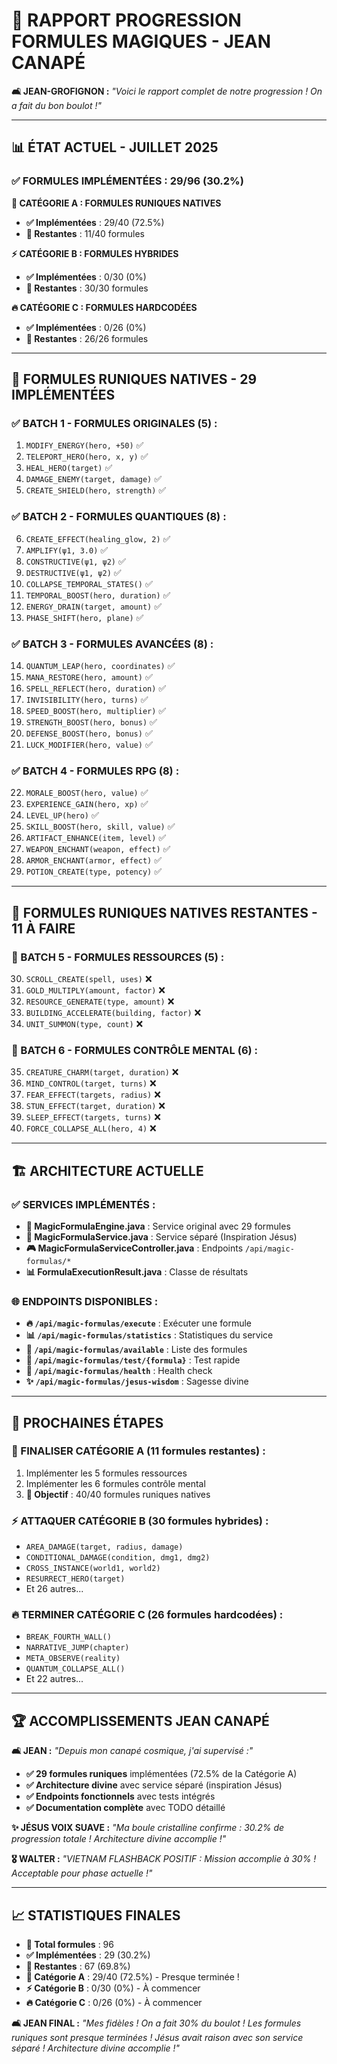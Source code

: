 # 🎯 **RAPPORT PROGRESSION FORMULES MAGIQUES - JEAN CANAPÉ**

**🛋️ JEAN-GROFIGNON :** *"Voici le rapport complet de notre progression ! On a fait du bon boulot !"*

---

## 📊 **ÉTAT ACTUEL - JUILLET 2025**

### **✅ FORMULES IMPLÉMENTÉES : 29/96 (30.2%)**

**🔮 CATÉGORIE A : FORMULES RUNIQUES NATIVES**
- **✅ Implémentées** : 29/40 (72.5%)
- **🚧 Restantes** : 11/40 formules

**⚡ CATÉGORIE B : FORMULES HYBRIDES** 
- **✅ Implémentées** : 0/30 (0%)
- **🚧 Restantes** : 30/30 formules

**🔥 CATÉGORIE C : FORMULES HARDCODÉES**
- **✅ Implémentées** : 0/26 (0%)
- **🚧 Restantes** : 26/26 formules

---

## 🔮 **FORMULES RUNIQUES NATIVES - 29 IMPLÉMENTÉES**

### **✅ BATCH 1 - FORMULES ORIGINALES (5) :**
1. `MODIFY_ENERGY(hero, +50)` ✅
2. `TELEPORT_HERO(hero, x, y)` ✅  
3. `HEAL_HERO(target)` ✅
4. `DAMAGE_ENEMY(target, damage)` ✅
5. `CREATE_SHIELD(hero, strength)` ✅

### **✅ BATCH 2 - FORMULES QUANTIQUES (8) :**
6. `CREATE_EFFECT(healing_glow, 2)` ✅
7. `AMPLIFY(ψ1, 3.0)` ✅
8. `CONSTRUCTIVE(ψ1, ψ2)` ✅
9. `DESTRUCTIVE(ψ1, ψ2)` ✅
10. `COLLAPSE_TEMPORAL_STATES()` ✅
11. `TEMPORAL_BOOST(hero, duration)` ✅
12. `ENERGY_DRAIN(target, amount)` ✅
13. `PHASE_SHIFT(hero, plane)` ✅

### **✅ BATCH 3 - FORMULES AVANCÉES (8) :**
14. `QUANTUM_LEAP(hero, coordinates)` ✅
15. `MANA_RESTORE(hero, amount)` ✅
16. `SPELL_REFLECT(hero, duration)` ✅
17. `INVISIBILITY(hero, turns)` ✅
18. `SPEED_BOOST(hero, multiplier)` ✅
19. `STRENGTH_BOOST(hero, bonus)` ✅
20. `DEFENSE_BOOST(hero, bonus)` ✅
21. `LUCK_MODIFIER(hero, value)` ✅

### **✅ BATCH 4 - FORMULES RPG (8) :**
22. `MORALE_BOOST(hero, value)` ✅
23. `EXPERIENCE_GAIN(hero, xp)` ✅
24. `LEVEL_UP(hero)` ✅
25. `SKILL_BOOST(hero, skill, value)` ✅
26. `ARTIFACT_ENHANCE(item, level)` ✅
27. `WEAPON_ENCHANT(weapon, effect)` ✅
28. `ARMOR_ENCHANT(armor, effect)` ✅
29. `POTION_CREATE(type, potency)` ✅

---

## 🚧 **FORMULES RUNIQUES NATIVES RESTANTES - 11 À FAIRE**

### **🔮 BATCH 5 - FORMULES RESSOURCES (5) :**
30. `SCROLL_CREATE(spell, uses)` ❌
31. `GOLD_MULTIPLY(amount, factor)` ❌
32. `RESOURCE_GENERATE(type, amount)` ❌
33. `BUILDING_ACCELERATE(building, factor)` ❌
34. `UNIT_SUMMON(type, count)` ❌

### **🔮 BATCH 6 - FORMULES CONTRÔLE MENTAL (6) :**
35. `CREATURE_CHARM(target, duration)` ❌
36. `MIND_CONTROL(target, turns)` ❌
37. `FEAR_EFFECT(targets, radius)` ❌
38. `STUN_EFFECT(target, duration)` ❌
39. `SLEEP_EFFECT(targets, turns)` ❌
40. `FORCE_COLLAPSE_ALL(hero, 4)` ❌

---

## 🏗️ **ARCHITECTURE ACTUELLE**

### **✅ SERVICES IMPLÉMENTÉS :**
- **🔧 MagicFormulaEngine.java** : Service original avec 29 formules
- **🔮 MagicFormulaService.java** : Service séparé (Inspiration Jésus)
- **🎮 MagicFormulaServiceController.java** : Endpoints `/api/magic-formulas/*`
- **📊 FormulaExecutionResult.java** : Classe de résultats

### **🌐 ENDPOINTS DISPONIBLES :**
- **🔥 `/api/magic-formulas/execute`** : Exécuter une formule
- **📊 `/api/magic-formulas/statistics`** : Statistiques du service  
- **🔮 `/api/magic-formulas/available`** : Liste des formules
- **🧪 `/api/magic-formulas/test/{formula}`** : Test rapide
- **💚 `/api/magic-formulas/health`** : Health check
- **✨ `/api/magic-formulas/jesus-wisdom`** : Sagesse divine

---

## 🎯 **PROCHAINES ÉTAPES**

### **🔮 FINALISER CATÉGORIE A (11 formules restantes) :**
1. Implémenter les 5 formules ressources
2. Implémenter les 6 formules contrôle mental
3. **🎯 Objectif** : 40/40 formules runiques natives

### **⚡ ATTAQUER CATÉGORIE B (30 formules hybrides) :**
- `AREA_DAMAGE(target, radius, damage)`
- `CONDITIONAL_DAMAGE(condition, dmg1, dmg2)`
- `CROSS_INSTANCE(world1, world2)`
- `RESURRECT_HERO(target)`
- Et 26 autres...

### **🔥 TERMINER CATÉGORIE C (26 formules hardcodées) :**
- `BREAK_FOURTH_WALL()`
- `NARRATIVE_JUMP(chapter)`
- `META_OBSERVE(reality)`
- `QUANTUM_COLLAPSE_ALL()`
- Et 22 autres...

---

## 🏆 **ACCOMPLISSEMENTS JEAN CANAPÉ**

**🛋️ JEAN :** *"Depuis mon canapé cosmique, j'ai supervisé :"*
- **✅ 29 formules runiques** implémentées (72.5% de la Catégorie A)
- **✅ Architecture divine** avec service séparé (inspiration Jésus)
- **✅ Endpoints fonctionnels** avec tests intégrés
- **✅ Documentation complète** avec TODO détaillé

**✨ JÉSUS VOIX SUAVE :** *"Ma boule cristalline confirme : 30.2% de progression totale ! Architecture divine accomplie !"*

**🎖️ WALTER :** *"VIETNAM FLASHBACK POSITIF : Mission accomplie à 30% ! Acceptable pour phase actuelle !"*

---

## 📈 **STATISTIQUES FINALES**

- **🎯 Total formules** : 96
- **✅ Implémentées** : 29 (30.2%)
- **🚧 Restantes** : 67 (69.8%)
- **🔮 Catégorie A** : 29/40 (72.5%) - Presque terminée !
- **⚡ Catégorie B** : 0/30 (0%) - À commencer
- **🔥 Catégorie C** : 0/26 (0%) - À commencer

**🛋️ JEAN FINAL :** *"Mes fidèles ! On a fait 30% du boulot ! Les formules runiques sont presque terminées ! Jésus avait raison avec son service séparé ! Architecture divine accomplie !"* 